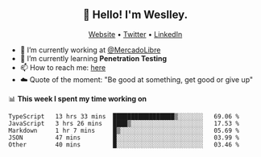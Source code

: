 <h2 align="center">👋 Hello! I'm Weslley.</h2>
<p align="center">
  <a href="http://weslleyneri.com.br">Website</a> •
  <a href="https://twitter.com/Weslley_Neri">Twitter</a> •
  <a href="https://www.linkedin.com/in/weslley-neri-3658908b">LinkedIn</a>
</p>


- 🔭 I’m currently working at [@MercadoLibre](https://github.com/mercadolibre)
- 🌱 I’m currently learning **Penetration Testing**
- 📫 How to reach me: [here](mailto:weslley39@gmail.com)
- ☁️ Quote of the moment: "Be good at something, get good or give up"

📊 **This week I spent my time working on**
<!--START_SECTION:waka-->
```text
TypeScript   13 hrs 33 mins  █████████████████▒░░░░░░░   69.06 % 
JavaScript   3 hrs 26 mins   ████▒░░░░░░░░░░░░░░░░░░░░   17.53 % 
Markdown     1 hr 7 mins     █▒░░░░░░░░░░░░░░░░░░░░░░░   05.69 % 
JSON         47 mins         █░░░░░░░░░░░░░░░░░░░░░░░░   03.99 % 
Other        40 mins         █░░░░░░░░░░░░░░░░░░░░░░░░   03.46 % 
```
<!--END_SECTION:waka-->

<!-- Inspired by https://github.com/gruselhaus/gruselhaus -->